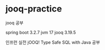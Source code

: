 # jooq-practice
jooq 공부

spring boot 3.2.7
jvm 17
jooq 3.19.5

인프런 실전 jOOQ! Type Safe SQL with Java 공부
